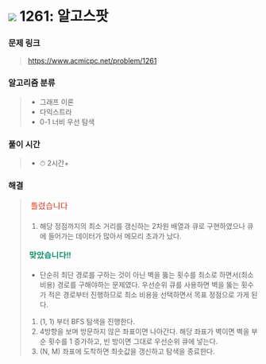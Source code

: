 # <img src="https://static.solved.ac/tier_small/12.svg" width=30> 1261: 알고스팟 

### 문제 링크
> https://www.acmicpc.net/problem/1261

### 알고리즘 분류
>- 그래프 이론
>- 다익스트라
>- 0-1 너비 우선 탐색

### 풀이 시간
>- ⏱ 2시간+

### 해결
> ![bad](../../../Img/bad.png)  
>1. 해당 정점까지의 최소 거리를 갱신하는 2차원 배열과 큐로 구현하였으나 큐에 들어가는 데이터가 많아서 메모리 초과가 났다.
>  
> ![good](../../../Img/good.png)
>- 단순히 최단 경로를 구하는 것이 아닌 벽을 뚫는 횟수를 최소로 하면서(최소 비용) 경로를 구해야하는 문제였다. 우선순위 큐를 사용하면 벽을 뚫는 횟수가 적은 경로부터 진행하므로 최소 비용을 선택하면서 목표 정점으로 가게 된다.
>1. (1, 1) 부터 BFS 탐색을 진행한다. 
>2. 4방향을 보며 방문하지 않은 좌표이면 나아간다. 해당 좌표가 벽이면 벽을 부순 횟수를 1 증가하고, 빈 방이면 그대로 우선순위 큐에 넣는다.
>3. (N, M) 좌표에 도착하면 최솟값을 갱신하고 탐색을 종료한다.
